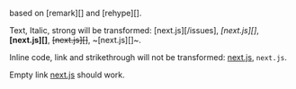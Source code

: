 based on [remark][] and [rehype][].

Text, Italic, strong will be transformed: [next.js][/issues], _[next.js][]_, **[next.js][]**, ~~[next.js][]~~, ~[next.js][]~.

Inline code, link and strikethrough will not be transformed: [next.js](https://github.com/vercel/next.js), `next.js`.

Empty link [next.js]() should work.

